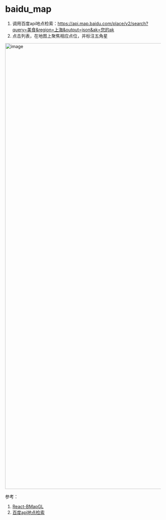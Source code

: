 # baidu_map

1. 调用百度api地点检索：https://api.map.baidu.com/place/v2/search?query=美食&region=上海&output=json&ak=您的ak 
2. 点击列表，在地图上聚焦相应点位，并标注五角星

<img width="1439" alt="image" src="https://user-images.githubusercontent.com/50393260/220272783-7508643b-fc01-4972-ba23-14ee0e3612c7.png">


参考：
1. [React-BMapGL](https://lbsyun.baidu.com/solutions/reactBmapDoc)
2. [百度api地点检索](https://lbsyun.baidu.com/index.php?title=webapi/guide/webservice-placeapi)
